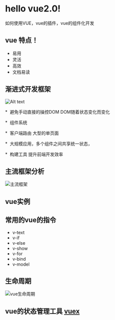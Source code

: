 # hello vue2.0!
如何使用VUE，vue的插件，vue的组件化开发
## vue 特点！
* 易用
* 灵活
* 高效
* 文档易读
## 渐进式开发框架 
![Alt text](http://upload-images.jianshu.io/upload_images/1058258-fa85b93e56d6c1c6.png?imageMogr2/auto-orient/strip%7CimageView2/2/w/1240/format/jpg)

 *  避免手动直接的操控DOM DOM随着状态变化而变化 
 
 *  组件系统 
 
 *  客户端路由 大型的单页面
 
 *  大规模应用，多个组件之间共享统一状态，
 
 *  构建工具 提升前端开发效率
 
 ## 主流框架分析
 ![主流框架](http://upload-images.jianshu.io/upload_images/1058258-31ed9b6eb0f19aee.png?imageMogr2/auto-orient/strip%7CimageView2/2/w/1240/format/jpg)
## vue实例
## 常用的vue的指令
* v-text 
* v-if
* v-else
* v-show
* v-for
* v-bind
* v-model
## 生命周期
 ![vue生命周期](https://cn.vuejs.org/images/lifecycle.png)
## vue的状态管理工具 <a target="_blank" href="https://vuex.vuejs.org/zh-cn/">vuex</a>
